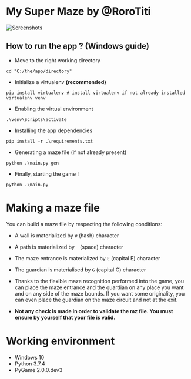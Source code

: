 # My Super Maze by @RoroTiti

![Screenshots](https://i.imgur.com/ijYFIlw.png)

## How to run the app ? (Windows guide)

- Move to the right working directory
```
cd "C:/the/app/directory"
```

- Initialize a virtualenv **(recommended)**
```
pip install virtualenv # install virtualenv if not already installed
virtualenv venv
```

- Enabling the virtual environment
```
.\venv\Scripts\activate
```

- Installing the app dependencies
```
pip install -r .\requirements.txt
```

- Generating a maze file (if not already present)
```
python .\main.py gen
```

- Finally, starting the game !
```
python .\main.py
```

# Making a maze file
You can build a maze file by respecting the following conditions:

- A wall is materialized by ``#`` (hash) character
- A path is materialized by `` `` (space) character
- The maze entrance is materialized by ``E`` (capital E) character
- The guardian is materialised by ``G`` (capital G) character


- Thanks to the flexible maze recognition performed into the game, you can place the maze entrance and the guardian on any place you want and on any side of the maze bounds.
If you want some originality, you can even place the guardian on the maze circuit and not at the exit.

- **Not any check is made in order to validate the mz file. You must ensure by yourself that your file is valid.**

# Working environment
- Windows 10
- Python 3.7.4
- PyGame 2.0.0.dev3